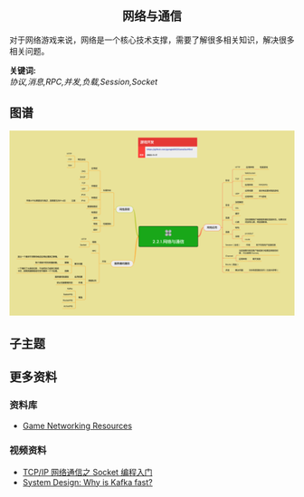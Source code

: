 <h2 align="center">网络与通信</h2>
<p>
对于网络游戏来说，网络是一个核心技术支撑，需要了解很多相关知识，解决很多相关问题。
</p>

**关键词:**<br/>
*协议,消息,RPC,并发,负载,Session,Socket*

## 图谱
![图片加载中...](../exports/2.2.1.网络与通信.png?raw=true)

## 子主题

## 更多资料
### 资料库
* [Game Networking Resources](https://github.com/ThusSpokeNomad/GameNetworkingResources)
### 视频资料
* [TCP/IP 网络通信之 Socket 编程入门](https://www.youtube.com/watch?v=ST6WLZFSHXs)
* [System Design: Why is Kafka fast?](https://www.youtube.com/watch?v=UNUz1-msbOM)
